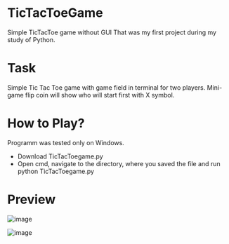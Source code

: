 # TicTacToeGame
Simple TicTacToe game without GUI
That was my first project during my study of Python.


# Task 

Simple Tic Tac Toe game with game field in terminal for two players.
Mini-game flip coin will show who will start first with X symbol.

# How to Play?
Programm was tested only on Windows.

* Download TicTacToegame.py
* Open cmd, navigate to the directory, where you saved the file and run python TicTacToegame.py

# Preview

![image](https://user-images.githubusercontent.com/48264093/200877707-bf013a26-98c0-4c91-ac07-8cb4b83acb78.png)

![image](https://user-images.githubusercontent.com/48264093/200880120-3354dcd0-70bf-48a3-a697-eb0c02e81a02.png)
